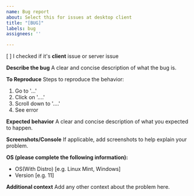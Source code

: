 ```yaml
---
name: Bug report
about: Select this for issues at desktop client
title: "[BUG]"
labels: bug
assignees: ''

---
```


[ ] I checked if it's **client** issue or server issue

**Describe the bug**
A clear and concise description of what the bug is.

**To Reproduce**
Steps to reproduce the behavior:
1. Go to '...'
2. Click on '....'
3. Scroll down to '....'
4. See error

**Expected behavior**
A clear and concise description of what you expected to happen.

**Screenshots/Console**
If applicable, add screenshots to help explain your problem.

**OS (please complete the following information):**
 - OS(With Distro) [e.g. Linux Mint, Windows]
 - Version [e.g. 11]

**Additional context**
Add any other context about the problem here.
